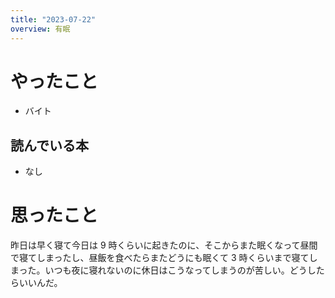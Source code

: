 ```yaml
---
title: "2023-07-22"
overview: 有眠
---
```


# やったこと

- バイト

## 読んでいる本

- なし

# 思ったこと

昨日は早く寝て今日は 9 時くらいに起きたのに、そこからまた眠くなって昼間で寝てしまったし、昼飯を食べたらまたどうにも眠くて 3 時くらいまで寝てしまった。いつも夜に寝れないのに休日はこうなってしまうのが苦しい。どうしたらいいんだ。
